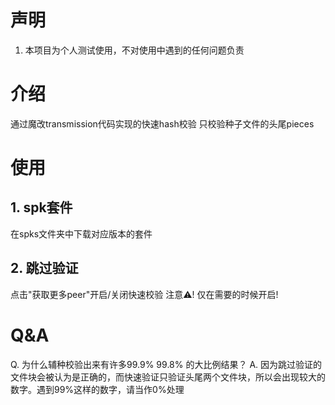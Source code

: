 # 声明
1. 本项目为个人测试使用，不对使用中遇到的任何问题负责
# 介绍
通过魔改transmission代码实现的快速hash校验
只校验种子文件的头尾pieces
# 使用
## 1. spk套件
在spks文件夹中下载对应版本的套件
## 2. 跳过验证
点击"获取更多peer"开启/关闭快速校验 注意⚠️! 仅在需要的时候开启!

# Q&A
Q. 为什么辅种校验出来有许多99.9% 99.8% 的大比例结果？
A. 因为跳过验证的文件块会被认为是正确的，而快速验证只验证头尾两个文件块，所以会出现较大的数字。遇到99%这样的数字，请当作0%处理

